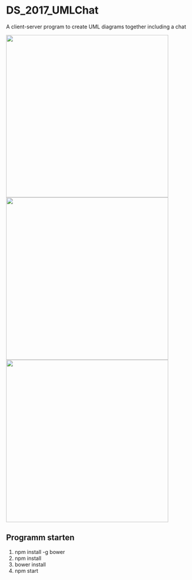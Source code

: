 # DS_2017_UMLChat
A client-server program to create UML diagrams together including a chat

<p>
  <img src="https://github.com/LukasVoeller/VTS_2017_UMLChat/blob/master/images/VTS_2017_UMLNeu.JPG" width="440"/>
  <img src="https://github.com/LukasVoeller/VTS_2017_UMLChat/blob/master/images/VTS_2017_ChatNeu.JPG" width="440"/>
  <img src="https://github.com/LukasVoeller/VTS_2017_UMLChat/blob/master/images/VTS_2017_Startscreen.JPG" width="440"/>
</p>

## Programm starten
1. npm install -g bower
2. npm install
3. bower install
4. npm start
